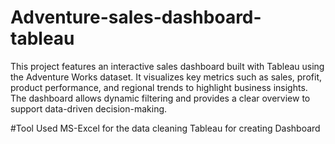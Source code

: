 # Adventure-sales-dashboard-tableau
This project features an interactive sales dashboard built with Tableau using the Adventure Works dataset. It visualizes key metrics such as sales, profit, product performance, and regional trends to highlight business insights. The dashboard allows dynamic filtering and provides a clear overview to support data-driven decision-making.

#Tool Used 
MS-Excel for the data cleaning 
Tableau for creating Dashboard 
